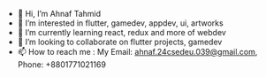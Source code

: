 - 👋 Hi, I’m Ahnaf Tahmid 
- 👀 I’m interested in flutter, gamedev, appdev, ui, artworks
- 🌱 I’m currently learning react, redux and more of webdev
- 💞️ I’m looking to collaborate on flutter projects, gamedev
- 📫 How to reach me : My Email: ahnaf.24csedeu.039@gmail.com, Phone: +8801771021169
<!---
ahnaftahmid31/ahnaftahmid31 is a ✨ special ✨ repository because its `README.md` (this file) appears on your GitHub profile.
You can click the Preview link to take a look at your changes.
--->
